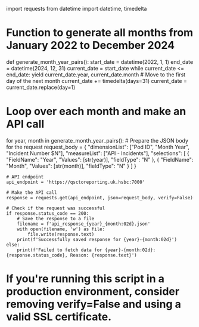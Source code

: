 import requests
from datetime import datetime, timedelta

# Function to generate all months from January 2022 to December 2024
def generate_month_year_pairs():
    start_date = datetime(2022, 1, 1)
    end_date = datetime(2024, 12, 31)
    current_date = start_date
    while current_date <= end_date:
        yield current_date.year, current_date.month
        # Move to the first day of the next month
        current_date += timedelta(days=31)
        current_date = current_date.replace(day=1)

# Loop over each month and make an API call
for year, month in generate_month_year_pairs():
    # Prepare the JSON body for the request
    request_body = {
        "dimensionList": ["Pod ID", "Month Year", "Incident Number $N"],
        "measureList": ["API - Incidents"],
        "selections": [
            {
                "FieldName": "Year",
                "Values": [str(year)],
                "fieldType": "N"
            },
            {
                "FieldName": "Month",
                "Values": [str(month)],
                "fieldType": "N"
            }
        ]
    }

    # API endpoint
    api_endpoint = 'https://qsctoreporting.uk.hsbc:7000'

    # Make the API call
    response = requests.get(api_endpoint, json=request_body, verify=False)
    
    # Check if the request was successful
    if response.status_code == 200:
        # Save the response to a file
        filename = f'api_response_{year}_{month:02d}.json'
        with open(filename, 'w') as file:
            file.write(response.text)
        print(f'Successfully saved response for {year}-{month:02d}')
    else:
        print(f'Failed to fetch data for {year}-{month:02d}: {response.status_code}, Reason: {response.text}')

# If you're running this script in a production environment, consider removing verify=False and using a valid SSL certificate.
